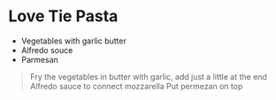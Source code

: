 # Love Tie Pasta
- Vegetables with garlic butter
- Alfredo souce
- Parmesan

>Fry the vegetables in butter with garlic, add just a little at the end
Alfredo sauce to connect mozzarella
Put permezan on top

